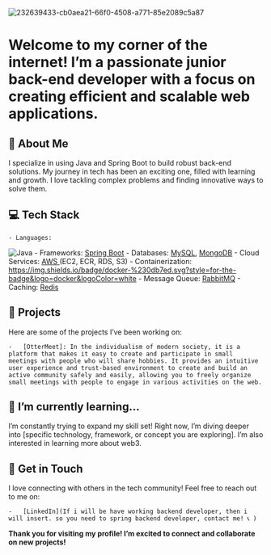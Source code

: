 
![232639433-cb0aea21-66f0-4508-a771-85e2089c5a87](https://github.com/user-attachments/assets/d66528ce-c08c-4c69-8a02-6f894aee664c)


# Welcome to my corner of the internet! I’m a passionate junior back-end developer with a focus on creating efficient and scalable web applications.

## 🚀 About Me

I specialize in using Java and Spring Boot to build robust back-end solutions. My journey in tech has been an exciting one, filled with learning and growth. I love tackling complex problems and finding innovative ways to solve them.

## 💻 Tech Stack

	- Languages: 
![Java](https://img.shields.io/badge/Java-ED8B00?style=for-the-badge&logo=openjdk&logoColor=white)
	-	Frameworks: 
 [Spring Boot](https://img.shields.io/badge/Spring-6DB33F?style=for-the-badge&logo=spring&logoColor=white)
	-	Databases: 
 [MySQL](https://img.shields.io/badge/MySQL-00000F?style=for-the-badge&logo=mysql&logoColor=white), [MongoDB](https://img.shields.io/badge/MongoDB-4EA94B?style=for-the-badge&logo=mongodb&logoColor=white)
	-	Cloud Services: 
 [AWS ](https://img.shields.io/badge/Amazon_AWS-FF9900?style=for-the-badge&logo=amazonaws&logoColor=whit) (EC2, ECR, RDS, S3)
	-	Containerization:
 https://img.shields.io/badge/docker-%230db7ed.svg?style=for-the-badge&logo=docker&logoColor=white
 	-	Message Queue: 
 [RabbitMQ](https://img.shields.io/badge/rabbitmq-%23FF6600.svg?&style=for-the-badge&logo=rabbitmq&logoColor=white)
	-	Caching: 
 [Redis](https://img.shields.io/badge/redis-%23DD0031.svg?&style=for-the-badge&logo=redis&logoColor=white)

## 🌟 Projects

Here are some of the projects I’ve been working on:

	-	[OtterMeet]: In the individualism of modern society, it is a platform that makes it easy to create and participate in small meetings with people who will share hobbies. It provides an intuitive user experience and trust-based environment to create and build an active community safely and easily, allowing you to freely organize small meetings with people to engage in various activities on the web.

## 🌱 I’m currently learning…

I’m constantly trying to expand my skill set! Right now, I’m diving deeper into [specific technology, framework, or concept you are exploring]. I’m also interested in learning more about web3.

## 💬 Get in Touch

I love connecting with others in the tech community! Feel free to reach out to me on:

	- 	[LinkedIn](If i will be have working backend developer, then i will insert. so you need to spring backend developer, contact me! 📞 )

**Thank you for visiting my profile! I’m excited to connect and collaborate on new projects!**

